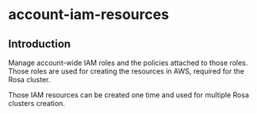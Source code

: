 # account-iam-resources

## Introduction

Manage account-wide IAM roles and the policies attached to those roles.
Those roles are used for creating the resources in AWS, required for the Rosa cluster.

Those IAM resources can be created one time and used for multiple Rosa clusters creation.

<!-- BEGIN_AUTOMATED_TF_DOCS_BLOCK -->
<!-- END_AUTOMATED_TF_DOCS_BLOCK -->
